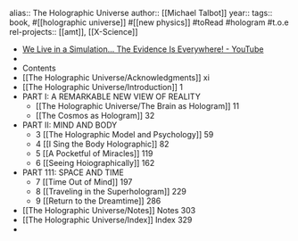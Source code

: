 alias:: The Holographic Universe
author:: [[Michael Talbot]]
year::
tags:: book, #[[holographic universe]] #[[new physics]] #toRead #hologram #t.o.e
rel-projects:: [[amt]], [[X-Science]]


- [We Live in a Simulation... The Evidence Is Everywhere! - YouTube](https://www.youtube.com/watch?v=GtME6g1yots)
-
- Contents
- [[The Holographic Universe/Acknowledgments]] xi
- [[The Holographic Universe/Introduction]] 1
- PART I: A REMARKABLE NEW VIEW OF REALITY
	- [[The Holographic Universe/The Brain as Hologram]] 11
	- [[The Cosmos as Hologram]] 32
- PART II: MIND AND BODY
	- 3 [[The Holographic Model and Psychology]] 59
	- 4 [[I Sing the Body Holographic]] 82
	- 5 [[A Pocketful of Miracles]] 119
	- 6 [[Seeing Hoiographically]] 162
- PART 111: SPACE AND TIME
	- 7 [[Time Out of Mind]] 197
	- 8 [[Traveling in the Superhologram]] 229
	- 9 [[Return to the Dreamtime]] 286
- [[The Holographic Universe/Notes]] Notes 303
- [[The Holographic Universe/Index]] Index 329
-

